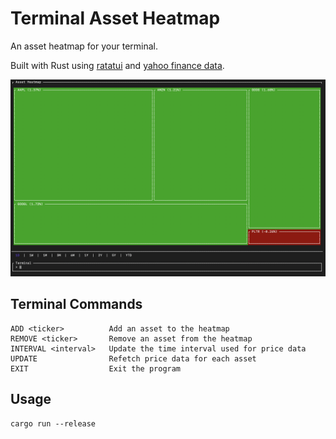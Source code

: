 # Terminal Asset Heatmap

An asset heatmap for your terminal.

Built with Rust using [ratatui](https://crates.io/crates/ratatui/0.23.0) and [yahoo finance data](https://crates.io/crates/yahoo_finance_api).

![image](terminal_screenshot.png)

## Terminal Commands

```
ADD <ticker>          Add an asset to the heatmap
REMOVE <ticker>       Remove an asset from the heatmap
INTERVAL <interval>   Update the time interval used for price data
UPDATE                Refetch price data for each asset
EXIT                  Exit the program
```

## Usage

```console
cargo run --release
```
